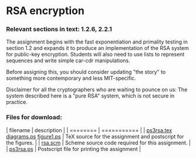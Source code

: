 # RSA encryption

### Relevant sections in text: 1.2.6, 2.2.1

The assignment begins with the fast exponentiation and primality testing in section 1.2 and expands it to produce an implementation of the RSA system for public-key encryption. Students will also need to use lists to represent sequences and write simple car-cdr manipulations.

Before assigning this, you should consider updating "the story" to something more contemporary and less MIT-specific.

Disclaimer for all the cryptographers who are waiting to pounce on us: The system described here is a "pure RSA" system, which is not secure in practice.

### Files for download:

| filename | description |
| ======== | =========== |
| [ps3rsa.tex](ps3rsa.tex) [diagrams.ps](diagrams.ps) [figure1.ps](figure1.ps) | TeX source for the assignment and postscript for the figures. |
| [rsa.scm](rsa.scm) | Scheme source code required for this assignment. |
| [ps3rsa.ps](ps3rsa.ps) | Postscript file for printing the assignment |
